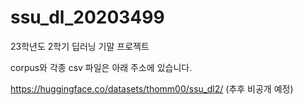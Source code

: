 # ssu_dl_20203499


23학년도 2학기 딥러닝 기말 프로젝트

corpus와 각종 csv 파일은 아래 주소에 있습니다.

https://huggingface.co/datasets/thomm00/ssu_dl2/
(추후 비공개 예정)
